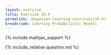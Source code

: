 ```yaml
---
layout: exercise
title: Exercise 20.4
permalink: /bayesian-learning-exercises/20-4/
breadcrumb: Learning Probabilistic Models
---
```


{% include mathjax_support %}

<div><i class="arrow-up" data-chapter="bayesian-learning-exercises" data-exercise="ex_4" data-rating="0"></i></div>
{% include_relative question.md %}
